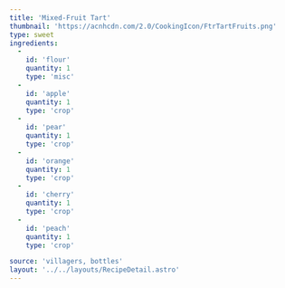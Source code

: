 ```yaml
---
title: 'Mixed-Fruit Tart'
thumbnail: 'https://acnhcdn.com/2.0/CookingIcon/FtrTartFruits.png'
type: sweet
ingredients:
  -
    id: 'flour'
    quantity: 1
    type: 'misc'
  -
    id: 'apple'
    quantity: 1
    type: 'crop'
  -
    id: 'pear'
    quantity: 1
    type: 'crop'
  -
    id: 'orange'
    quantity: 1
    type: 'crop'
  -
    id: 'cherry'
    quantity: 1
    type: 'crop'
  -
    id: 'peach'
    quantity: 1
    type: 'crop'

source: 'villagers, bottles'
layout: '../../layouts/RecipeDetail.astro'
---
```

